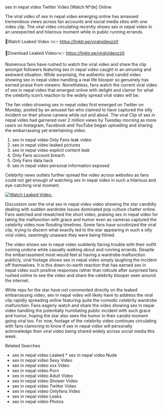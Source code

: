 ﻿sex in nepal video Twitter Video [Watch N*de] Online

The viral video of ﻿sex in nepal video emerging online has amassed tremendous views across fan accounts and social media sites with one video clip. The viral video circulating recently shows ﻿sex in nepal video in an unexpected and hilarious moment while in public running errands. 

🔴Watch Leaked Video 🔥👉  https://linktr.ee/viralvideozz0 

🔴Download Leaked Video🔥👉  https://linktr.ee/viralvideozz0 

Numerous fans have rushed to watch the viral video and share the clip amongst followers featuring ﻿sex in nepal video caught in an amusing and awkward situation. While surprising, the authentic and candid video showing ﻿sex in nepal video handling a real life blooper so genuinely has earned praise from viewers. Nonetheless, fans watch the current viral video of ﻿sex in nepal video that emerged online with delight and clamor for what the celebrity icon’s reaction to the widely spread viral video will be.

The fan video showing ﻿sex in nepal video first emerged on Twitter on Monday, posted by an amused fan who claimed to have captured the silly incident on their phone camera while out and about. The viral Clip of ﻿sex in nepal video had garnered over 2 million views by Tuesday morning as more users on Instagram, Facebook and YouTube began uploading and sharing the embarrassing yet entertaining video. 

1. ﻿sex in nepal video Only Fans leak video
2. ﻿sex in nepal video leaked pictures
3. ﻿sex in nepal video explicit content leak
4. Only Fans account breach
5. Only Fans data hack
6. ﻿sex in nepal video personal information exposed

Celebrity news outlets further spread the video across websites as fans could not get enough of watching ﻿sex in nepal video in such a hilarious and eye-catching viral moment. 

[![Watch Leaked Video.](https://miro.medium.com/v2/resize:fit:828/format:webp/1*cilzJN44JGOrTw9NJCrNHA.gif "Watch Leaked Video")](https://linktr.ee/viralvideozz0)

Discussion over the viral ﻿sex in nepal video video showing the star candidly dealing with sudden wardrobe issues dominated pop culture chatter online. Fans watched and rewatched the short video, praising ﻿sex in nepal video for taking the malfunction with grace and humor even as cameras captured the celebrity video now flooding timelines. Some fans have scrutinized the viral clip, trying to discern what exactly led to the star appearing in such a silly viral video, seemingly unaware they were being filmed.

The video shows ﻿sex in nepal video suddenly facing trouble with their outfit coming undone while casually walking about and running errands. Despite the embarrassment most would feel at having a wardrobe malfunction publicly, viral footage shows ﻿sex in nepal video simply laughing the incident off themselves. It is this down-to-earth reaction that has earned ﻿sex in nepal video such positive responses rather than ridicule after surprised fans rushed online to see the video and share the celebrity blooper seen around the internet.  

While reps for the star have not commented directly on the leaked embarrassing video, ﻿sex in nepal video will likely have to address the viral clip rapidly spreading online featuring quite the comedic celebrity wardrobe malfunction. Fans eagerly watch and share the video showing ﻿sex in nepal video handling the potentially humiliating public incident with such grace and humor, hoping the star also sees the humor in their candid moment going viral too. For now, footage of the celebrity video continues circulating with fans clamoring to know if ﻿sex in nepal video will personally acknowledge their viral video being shared widely across social media this week.

Related Searches
* ﻿sex in nepal video Leaked
﻿* sex in nepal video Nude
* ﻿sex in nepal video Sexy Video
* ﻿sex in nepal video xxx Video
* ﻿sex in nepal video Porn
* ﻿sex in nepal video Adult Video
* ﻿sex in nepal video Shower Video
* ﻿sex in nepal video Twitter Video
* ﻿sex in nepal video Onlyfans Video
* ﻿sex in nepal video Leaks
* ﻿sex in nepal video Photos